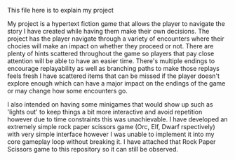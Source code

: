 This file here is to explain my project 

My project is a hypertext fiction game that allows the player to navigate the story I have created while having them make their own decisions. 
The project has the player navigate through a variety of encounters where their chocies will make an impact on whether they proceed or not.
There are plenty of hints scattered throughout the game so players that pay close attention will be able to have an easier time.
There's multiple endings to encourage replayability as well as branching paths to make those replays feels fresh
I have scattered items that can be missed if the player doesn't explore enough which can have a major impact on the endings of the game or may change how some encounters go.

I also intended on having some minigames that would show up such as 'lights out' to keep things a bit more interactive and avoid repetition however due to time constraints this was unachievable.
I have developed an extremely simple rock paper scissors game (Orc, Elf, Dwarf rspectively) with very simple interface however I was unable to implement it into my core gameplay loop without breaking it.
I have attached that Rock Paper Scissors game to this repository so it can still be observed.
